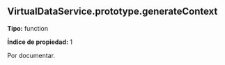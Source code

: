 ## VirtualDataService.prototype.generateContext

**Tipo:** function

**Índice de propiedad:** 1

Por documentar.



